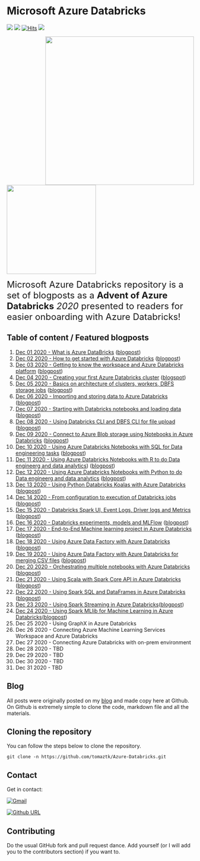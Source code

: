 <!-- README.md was wriiten in beautiful MacDown  -->
# Microsoft Azure Databricks

<!-- badges: start -->
![](http://img.shields.io/badge/Azure-Databricks-red.svg) ![](http://img.shields.io/badge/Microsoft-Azure-blue.svg) 
[![Hits](https://hits.seeyoufarm.com/api/count/incr/badge.svg?url=https%3A%2F%2Fgithub.com%2Ftomaztk%2FAzure-Databricks&count_bg=%2379C83D&title_bg=%23555555&icon=microsoftazure.svg&icon_color=%230A6BFF&title=hits&edge_flat=false)](https://hits.seeyoufarm.com)
![](https://img.shields.io/github/forks/tomaztk/azure-databricks?style=social)
<!-- badges: end -->


<img src="images/logo-databricks.png" align="right" width="400" />
<img src="images/logo-azure.svg"  width="240" />



<span style="font-size: x-large; font-weight: normal;">Microsoft Azure Databricks repository is 
a set of blogposts as a **Advent of Azure Databricks** _2020_ presented to readers for easier onboarding with Azure Databricks! </span>


## Table of content / Featured blogposts 

1. [Dec 01 2020 - What is Azure DataBricks](https://github.com/tomaztk/Azure-Databricks/blob/main/Dec%2001%202020%20-%20What%20is%20Azure%20DataBricks.md) ([blogpost](https://tomaztsql.wordpress.com/2020/12/01/advent-of-2020-day-1-what-is-azure-databricks/))
2. [Dec 02 2020 - How to get started with Azure Databricks](https://github.com/tomaztk/Azure-Databricks/blob/main/%20Dec%2002%202020%20-%20How%20to%20get%20started%20with%20Azure%20Databricks.md) ([blogpost](https://tomaztsql.wordpress.com/2020/12/02/advent-of-2020-day-2-how-to-get-started-with-azure-databricks/))
3. [Dec 03 2020 - Getting to know the workspace and Azure Databricks platform](https://github.com/tomaztk/Azure-Databricks/blob/main/%20Dec%2003%202020%20-%20Getting%20to%20know%20the%20workspace%20and%20Azure%20Databricks%20platform.md) ([blogpost](https://tomaztsql.wordpress.com/2020/12/03/advent-of-2020-day-3-getting-to-know-the-workspace-and-azure-databricks-platform/))
4. [Dec 04 2020 - Creating your first Azure Databricks cluster](https://github.com/tomaztk/Azure-Databricks/blob/main/Dec%2004%202020%20-%20Creating%20your%20first%20Azure%20Databricks%20cluster.md) ([blogspot](https://tomaztsql.wordpress.com/2020/12/04/advent-of-2020-day-4-creating-your-first-azure-databricks-cluster/))
5. [Dec 05 2020 - Basics on architecture of clusters, workers, DBFS storage jobs](https://github.com/tomaztk/Azure-Databricks/blob/main/Dec%2005%202020%20-%20Understanding%20Azure%20Databricks%20cluster%20architecture%2C%20workers%2C%20drivers%20and%20jobs.md) ([blogpost](https://tomaztsql.wordpress.com/2020/12/05/advent-of-2020-day-5-understanding-azure-databricks-cluster-architecture-workers-drivers-and-jobs/))
6. [Dec 06 2020 -  Importing and storing data to Azure Databricks](https://github.com/tomaztk/Azure-Databricks/blob/main/Dec%2006%202020%20-%20Importing%20and%20storing%20data%20to%20Azure%20Databricks.md) ([blogpost](https://tomaztsql.wordpress.com/2020/12/06/advent-of-2020-day-6-importing-and-storing-data-to-azure-databricks/))
7. [Dec 07 2020 - Starting with Databricks notebooks and loading data](https://github.com/tomaztk/Azure-Databricks/blob/main/Dec%2007%202020%20-%20Starting%20with%20Databricks%20notebooks%20and%20loading%20data%20to%20DBFS.md) ([blogpost](https://tomaztsql.wordpress.com/2020/12/07/advent-of-2020-day-7-starting-with-databricks-notebooks-and-loading-data-to-dbfs/))
8. [Dec 08 2020 - Using Databricks CLI and DBFS CLI for file upload](https://github.com/tomaztk/Azure-Databricks/blob/main/Dec%2008%202020%20-%20Using%20Databricks%20CLI%20and%20DBFS%20CLI%20for%20file%20upload.md) ([blogpost](https://tomaztsql.wordpress.com/2020/12/08/advent-of-2020-day-8-using-databricks-cli-and-dbfs-cli-for-file-upload/))
9. [Dec 09 2020 - Connect to Azure Blob storage using Notebooks in Azure Databricks](https://github.com/tomaztk/Azure-Databricks/blob/main/Dec%2009%202020%20-%20Connect%20to%20Azure%20Blob%20storage%20using%20Notebooks%20in%20%20Azure%20Databricks.md) ([blogpost](https://tomaztsql.wordpress.com/2020/12/09/advent-of-2020-day-9-connect-to-azure-blob-storage-using-notebooks-in-azure-databricks/))
10. [Dec 10 2020 - Using Azure Databricks Notebooks with SQL for Data engineering tasks](https://github.com/tomaztk/Azure-Databricks/blob/main/Dec%2010%202020%20-%20Using%20Azure%20Databricks%20Notebooks%20with%20SQL%20for%20Data%20engineering%20tasks.md) ([blogpost](https://tomaztsql.wordpress.com/2020/12/10/advent-of-2020-day-10-using-azure-databricks-notebooks-with-sql-for-data-engineering-tasks/))
11. [Dec 11 2020 - Using Azure Databricks Notebooks with R to do Data engineerg and data analytics](https://github.com/tomaztk/Azure-Databricks/blob/main/Dec%2011%202020%20-%20Using%20Azure%20Databricks%20Notebooks%20with%20SQL%20for%20Data%20engineering%20tasks.md)) ([blogpost](https://tomaztsql.wordpress.com/2020/12/11/advent-of-2020-day-11-using-azure-databricks-notebooks-with-r-language-for-data-analytics/))
12. [Dec 12 2020 - Using Azure Databricks Notebooks with Python to do Data engineerg and data analytics](https://github.com/tomaztk/Azure-Databricks/blob/main/Dec%2012%202020%20-%20Using%20Azure%20Databricks%20Notebooks%20with%20Python%20Language%20for%20data%20analytics.md) ([blogpost](https://tomaztsql.wordpress.com/2020/12/12/advent-of-2020-day-12-using-azure-databricks-notebooks-with-python-language-for-data-analytics/))
13. [Dec 13 2020 - Using Python Databricks Koalas with Azure Databricks](https://github.com/tomaztk/Azure-Databricks/blob/main/Dec%2013%202020%20-%20Using%20Python%20Databricks%20Koalas%20with%20Azure%20Databricks.md) ([blogpost](https://tomaztsql.wordpress.com/2020/12/13/advent-of-2020-day-13-using-python-databricks-koalas-with-azure-databricks/))
14. [Dec 14 2020 - From configuration to execution of Databricks jobs](https://github.com/tomaztk/Azure-Databricks/blob/main/Dec%2014%202020%20-%20%20From%20configuration%20to%20execution%20of%20Databricks%20jobs.md) ([blogpost](https://tomaztsql.wordpress.com/2020/12/14/advent-of-2020-day-14-from-configuration-to-execution-of-databricks-jobs/))
15. [Dec 15 2020 - Databricks Spark UI, Event Logs, Driver logs and Metrics](https://github.com/tomaztk/Azure-Databricks/blob/main/Dec%2015%202020%20-%20Databricks%20Spark%20UI%2C%20Event%20Logs%2C%20Driver%20logs%20and%20Metrics.md) ([blogpost](https://tomaztsql.wordpress.com/2020/12/15/advent-of-2020-day-15-databricks-spark-ui-event-logs-driver-logs-and-metrics/))
16. [Dec 16 2020 - Databricks experiments, models and MLFlow](https://github.com/tomaztk/Azure-Databricks/blob/main/Dec%2016%202020%20-%20Databricks%20experiments%2C%20models%20and%20MLFlow.md) ([blogpost](https://tomaztsql.wordpress.com/2020/12/16/advent-of-2020-day-16-databricks-experiments-models-and-mlflow/))
17. [Dec 17 2020 - End-to-End Machine learning project in Azure Databricks](https://github.com/tomaztk/Azure-Databricks/blob/main/Dec%2017%202020%20-%20End-to-End%20Machine%20learning%20project%20in%20Azure%20Databricks.md) ([blogpost](https://tomaztsql.wordpress.com/2020/12/17/advent-of-2020-day-17-end-to-end-machine-learning-project-in-azure-databricks/))
18. [Dec 18 2020 - Using Azure Data Factory with Azure Databricks](https://github.com/tomaztk/Azure-Databricks/blob/main/Dec%2018%202020%20-%20Using%20Azure%20Data%20Factory%20with%20Azure%20Databricks.md) ([blogpost](https://tomaztsql.wordpress.com/2020/12/18/advent-of-2020-day-18-using-azure-data-factory-with-azure-databricks/))
19. [Dec 19 2020 - Using Azure Data Factory with Azure Databricks for merging CSV files](https://github.com/tomaztk/Azure-Databricks/blob/main/Dec%2019%202020%20-%20Using%20Azure%20Data%20Factory%20with%20Azure%20Databricks%20for%20merging%20CSV%20files.md) ([blogpost](https://tomaztsql.wordpress.com/2020/12/19/advent-of-2020-day-19-using-azure-data-factory-with-azure-databricks-for-merging-csv-files/))
20. [Dec 20 2020 - Orchestrating multiple notebooks with Azure Databricks](https://github.com/tomaztk/Azure-Databricks/blob/main/Dec%2020%202020%20-%20Orchestrating%20multiple%20notebooks%20with%20Azure%20Databricks.md) ([blogpost](https://tomaztsql.wordpress.com/2020/12/16/advent-of-2020-day-16-databricks-experiments-models-and-mlflow/
))
21. [Dec 21 2020 - Using Scala with Spark Core API in Azure Databricks](https://github.com/tomaztk/Azure-Databricks/blob/main/Dec%2021%202020%20-%20Using%20Scala%20with%20Spark%20Core%20API%20in%20Azure%20Databricks.md) ([blogpost](https://tomaztsql.wordpress.com/2020/12/21/advent-of-2020-day-21-using-scala-with-spark-core-api-in-azure-databricks/))
22. [Dec 22 2020 - Using Spark SQL and DataFrames in Azure Databricks](https://github.com/tomaztk/Azure-Databricks/blob/main/Dec%2022%202020%20-%20Using%20Spark%20SQL%20and%20DataFrames%20in%20Azure%20Databricks.md) ([blogpost](https://tomaztsql.wordpress.com/2020/12/22/advent-of-2020-day-22-using-spark-sql-and-dataframes-in-azure-databricks/))
23. [Dec 23 2020 - Using Spark Streaming in Azure Databricks](https://github.com/tomaztk/Azure-Databricks/blob/main/Dec%2023%202020%20-%20Using%20Spark%20Streaming%20in%20Azure%20Databricks.md)([blogpost](https://tomaztsql.wordpress.com/2020/12/23/advent-of-2020-day-23-using-spark-streaming-in-azure-databricks/))
24. [Dec 24 2020 - Using Spark MLlib for Machine Learning in Azure Databricks](https://github.com/tomaztk/Azure-Databricks/blob/main/Dec%2024%202020%20-%20Using%20Spark%20MLlib%20for%20Machine%20Learning%20in%20Azure%20Databricks.md)([blogpost](https://tomaztsql.wordpress.com/2020/12/24/advent-of-2020-day-24-using-spark-mllib-for-machine-learning-in-azure-databricks/))
25. Dec 25 2020 - Using GraphX in Azure Databricks
26. Dec 26 2020 - Connecting Azure Machine Learning Services Workspace and Azure Databricks
27. Dec 27 2020 - Connecting Azure Databricks with on-prem environment
28. Dec 28 2020 - TBD
29. Dec 29 2020 - TBD
30. Dec 30 2020 - TBD
31. Dec 31 2020 - TBD


## Blog

All posts were originally posted on my [blog](https://tomaztsql.wordpress.com) and made copy here at Github. On Github is extremely simple to clone the code, markdown file and all the materials.

## Cloning the repository
You can follow the steps below to clone the repository.

```
git clone -n https://github.com/tomaztk/Azure-Databricks.git
```


## Contact
Get in contact:


 [![Gmail](https://img.shields.io/badge/Gmail-D14836?style=for-the-badge&logo=gmail&logoColor=white&)](mailto:tomaztsql@gmail.com?subject=[GithubRepo]%20AzureDatabricks)
 
 [![Github URL](https://img.shields.io/twitter/url/https/twitter.com/tomaz_tsql.svg?style=social&label=Follow%20%40tomaz_tsql)](https://github.com/tomaztk)

<!--
<a class="github-button" href="https://github.com/tomaztk" data-show-count="true" aria-label="Follow @tomaztk on GitHub">Follow @tomaztk</a>
<script async defer src="https://buttons.github.io/buttons.js"></script>  -->


## Contributing
Do the usual GitHub fork and pull request dance. Add yourself (or I will add you to the contributors section) if you want to.



